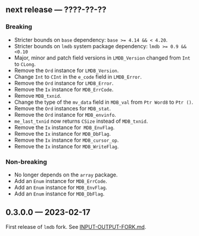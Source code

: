 ## next release — ????-??-??

### Breaking

* Stricter bounds on `base` dependency: `base >= 4.14 && < 4.20`.
* Stricter bounds on `lmdb` system package dependency: `lmdb >= 0.9 && <0.10`
* Major, minor and patch field versions in `LMDB_Version` changed from `Int` to `CLong`.
* Remove the `Ord` instance for `LMDB_Version`.
* Change `Int` to `CInt` in the `e_code` field in `LMDB_Error`.
* Remove the `Ord` instance for `LMDB_Error`.
* Remove the `Ix` instance for `MDB_ErrCode`.
* Remove `MDB_txnid`.
* Change the type of the `mv_data` field in `MDB_val` from `Ptr Word8` to `Ptr
  ()`.
* Remove the `Ord` instances for `MDB_stat`.
* Remove the `Ord` instance for `MDB_envinfo`.
* `me_last_txnid` now returns `CSize` instead of `MDB_txnid`.
* Remove the `Ix` instance for` MDB_EnvFlag`.
* Remove the `Ix` instance for `MDB_DbFlag`.
* Remove the `Ix` instance for `MDB_cursor_op`.
* Remove the `Ix` instance for `MDB_WriteFlag`.

### Non-breaking

* No longer depends on the `array` package.
* Add an `Enum` instance for `MDB_ErrCode`.
* Add an `Enum` instance for `MDB_EnvFlag`.
* Add an `Enum` instance for `MDB_DbFlag`.

## 0.3.0.0 — 2023-02-17

First release of `lmdb` fork. See
[INPUT-OUTPUT-FORK.md](./INPUT-OUTPUT-FORK.md).